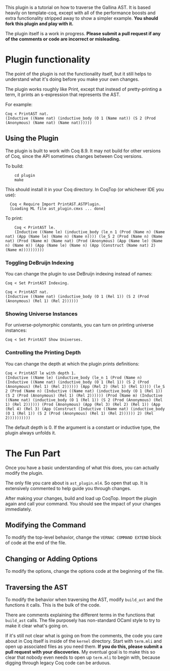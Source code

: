 This plugin is a tutorial on how to traverse the Gallina AST. It is based heavily on template-coq, except with all of the performance boosts and extra functionality
stripped away to show a simpler example. __You should fork this plugin and play with it.__

The plugin itself is a work in progress. __Please submit a pull request if any of the comments
or code are incorrect or misleading.__

# Plugin functionality

The point of the plugin is not the functionality itself, but it still helps
to understand what it's doing before you make your own changes.

The plugin works roughly like Print, except that instead of pretty-printing a term,
it prints an s-expression that represents the AST.

For example:

    Coq < PrintAST nat.
    (Inductive ((Name nat) (inductive_body (O 1 (Name nat)) (S 2 (Prod (Anonymous) (Name nat) (Name nat))))))

## Using the Plugin

The plugin is built to work with Coq 8.9. It may not build for other versions of Coq, since the
API sometimes changes between Coq versions.

To build:

        cd plugin
        make

This should install it in your Coq directory. In CoqTop (or whichever IDE you use):

      Coq < Require Import PrintAST.ASTPlugin.
      [Loading ML file ast_plugin.cmxs ... done]

To print:

        Coq < PrintAST le.
        (Inductive ((Name le) (inductive_body (le_n 1 (Prod (Name n) (Name nat) (App (Name le) (Name n) (Name n)))) (le_S 2 (Prod (Name n) (Name nat) (Prod (Name m) (Name nat) (Prod (Anonymous) (App (Name le) (Name n) (Name m)) (App (Name le) (Name n) (App (Construct (Name nat) 2) (Name m))))))))))

### Toggling DeBruijn Indexing

You can change the plugin to use DeBruijn indexing instead of names:

    Coq < Set PrintAST Indexing.
    
    Coq < PrintAST nat.
    (Inductive ((Name nat) (inductive_body (O 1 (Rel 1)) (S 2 (Prod (Anonymous) (Rel 1) (Rel 2))))))

### Showing Universe Instances

For universe-polymorphic constants, you can turn on printing universe instances:

    Coq < Set PrintAST Show Universes.

### Controlling the Printing Depth

You can change the depth at which the plugin prints definitions:

    Coq < PrintAST le with depth 1.
    (Inductive ((Name le) (inductive_body (le_n 1 (Prod (Name n) (Inductive ((Name nat) (inductive_body (O 1 (Rel 1)) (S 2 (Prod (Anonymous) (Rel 1) (Rel 2)))))) (App (Rel 2) (Rel 1) (Rel 1)))) (le_S 2 (Prod (Name n) (Inductive ((Name nat) (inductive_body (O 1 (Rel 1)) (S 2 (Prod (Anonymous) (Rel 1) (Rel 2)))))) (Prod (Name m) (Inductive ((Name nat) (inductive_body (O 1 (Rel 1)) (S 2 (Prod (Anonymous) (Rel 1) (Rel 2)))))) (Prod (Anonymous) (App (Rel 3) (Rel 2) (Rel 1)) (App (Rel 4) (Rel 3) (App (Construct (Inductive ((Name nat) (inductive_body (O 1 (Rel 1)) (S 2 (Prod (Anonymous) (Rel 1) (Rel 2)))))) 2) (Rel 2))))))))))

The default depth is 0. If the argument is a constant or inductive type, the plugin always unfolds it.

# The Fun Part

Once you have a basic understanding of what this does, you can actually modify the plugin.

The only file you care about is `ast_plugin.ml4`. So open that up. It is extensively commented
to help guide you through changes.

After making your changes, build and load up CoqTop. Import the plugin again and call your command.
You should see the impact of your changes immediately.

## Modifying the Command

To modify the top-level behavior, change the `VERNAC COMMAND EXTEND` block of code at the end of the file.

## Changing or Adding Options

To modify the options, change the options code at the beginning of the file.

## Traversing the AST

To modify the behavior when traversing the AST, modify `build_ast` and the functions it calls.
This is the bulk of the code.

There are comments explaining the different terms in the functions that `build_ast` calls.
The file purposely has non-standard OCaml style to try to make it clear what's going on.

If it's still not clear what is going on from the comments, the code you care about in Coq itself is inside of
the `kernel` directory. Start with `term.mli` and open up associated files as you need them.
**If you do this, please submit a pull request with your discoveries.** My eventual goal is to make this
so clear that nobody even needs to open up `term.mli` to begin with, because digging through
legacy Coq code can be arduous.
